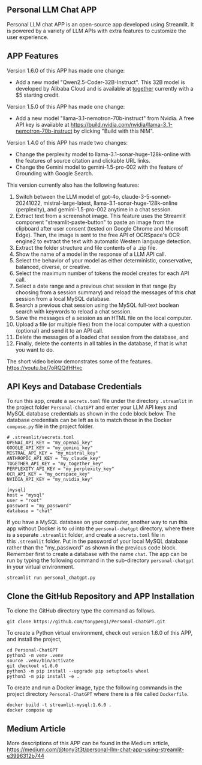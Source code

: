 ## Personal LLM Chat APP
Personal LLM chat APP is an open-source app developed using Streamlit. It is powered by a variety of LLM APIs with extra features to customize the user experience.

## APP Features
Version 1.6.0 of this APP has made one change:
- Add a new model "Qwen2.5-Coder-32B-Instruct". This 32B model is developed by Alibaba Cloud and is available at [together](https://www.together.ai/) currently with a $5 starting credit.

Version 1.5.0 of this APP has made one change:
- Add a new model "llama-3.1-nemotron-70b-instruct" from Nvidia. A free API key is avaiiable at https://build.nvidia.com/nvidia/llama-3_1-nemotron-70b-instruct by clicking "Build with this NIM".

Version 1.4.0 of this APP has made two changes:
- Change the perplexity model to llama-3.1-sonar-huge-128k-online with the features of source citation and clickable URL links.
- Change the Gemini model to gemini-1.5-pro-002 with the feature of Grounding with Google Search.

This version currently also has the following features:
1. Switch between the LLM model of gpt-4o, claude-3-5-sonnet-20241022, mistral-large-latest, llama-3.1-sonar-huge-128k-online (perplexity), and gemini-1.5-pro-002 anytime in a chat session.
2. Extract text from a screenshot image. This feature uses the Streamlit component "streamlit-paste-button" to paste an image from the clipboard after user consent (tested on Google Chrome and Microsoft Edge). Then, the image is sent to the free API of OCRSpace's OCR engine2 to extract the text with automatic Western language detection.
3. Extract the folder structure and file contents of a .zip file.
4. Show the name of a model in the response of a LLM API call.
5. Select the behavior of your model as either deterministic, conservative, balanced, diverse, or creative.
6. Select the maximum number of tokens the model creates for each API call.
7. Select a date range and a previous chat session in that range (by choosing from a session summary) and reload the messages of this chat session from a local MySQL database.
8. Search a previous chat session using the MySQL full-text boolean search with keywords to reload a chat session.
9. Save the messages of a session as an HTML file on the local computer.
10. Upload a file (or multiple files) from the local computer with a question (optional) and send it to an API call.
11. Delete the messages of a loaded chat session from the database, and
12. Finally, delete the contents in all tables in the database, if that is what you want to do.

The short video below demonstrates some of the features.
https://youtu.be/7oRQQifHHxc

## API Keys and Database Credentials

To run this app, create a `secrets.toml` file under the directory `.streamlit` in the project folder `Personal-ChatGPT` and enter your LLM API keys and MySQL database credentials as shown in the code block below. The database credentials can be left as is to match those in the Docker `compose.py` file in the project folder.

```
# .streamlit/secrets.toml
OPENAI_API_KEY = "my_openai_key"
GOOGLE_API_KEY = "my_gemini_key"
MISTRAL_API_KEY = "my_mistral_key"
ANTHROPIC_API_KEY = "my_claude_key"
TOGETHER_API_KEY = "my_together_key"
PERPLEXITY_API_KEY = "my_perplexity_key"
OCR_API_KEY = "my_ocrspace_key"
NVIDIA_API_KEY = "my_nvidia_key"

[mysql]
host = "mysql"
user = "root"
password = "my_password"
database = "chat"
```
If you have a MySQL database on your computer, another way to run this app without Docker is to `cd` into the `personal-chatgpt` directory, where there is a separate `.streamlit` folder, and create a `secrets.toml` file in this `.streamlit` folder. Put in the password of your local MySQL database rather than the "my_password" as shown in the previous code block. Remember first to create a database with the name `chat`. The app can be run by typing the following command in the sub-directory `personal-chatgpt` in your virtual environment.
```
streamlit run personal_chatgpt.py
```

## Clone the GitHub Repository and APP Installation
To clone the GitHub directory type the command as follows.
```
git clone https://github.com/tonypeng1/Personal-ChatGPT.git
```
To create a Python virtual environment, check out version 1.6.0 of this APP, and install the project,
```
cd Personal-ChatGPT
python3 -m venv .venv
source .venv/bin/activate
git checkout v1.6.0
python3 -m pip install --upgrade pip setuptools wheel
python3 -m pip install -e .
```
To create and run a Docker image, type the following commands in the project directory `Personal-ChatGPT` where there is a file called `Dockerfile`.
```
docker build -t streamlit-mysql:1.6.0 .
docker compose up
```
## Medium Article
More descriptions of this APP can be found in the Medium article,
https://medium.com/@tony3t3t/personal-llm-chat-app-using-streamlit-e3996312b744
